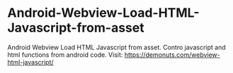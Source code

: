 # Android-Webview-Load-HTML-Javascript-from-asset
Android Webview Load HTML Javascript from asset. Contro javascript and html functions from android code. Visit: https://demonuts.com/webview-html-javascript/
